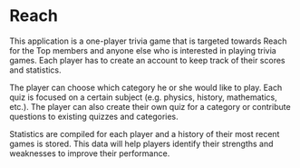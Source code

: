 # Reach
This application is a one-player trivia game that is targeted towards Reach for the Top members and anyone else who is interested in playing trivia games. Each player has to create an account to keep track of their scores and statistics.

The player can choose which category he or she would like to play. Each quiz is focused on a certain subject (e.g. physics, history, mathematics, etc.). The player can also create their own quiz for a category or contribute questions to existing quizzes and categories.

Statistics are compiled for each player and a history of their most recent games is stored. This data will help players identify their strengths and weaknesses to improve their performance.
